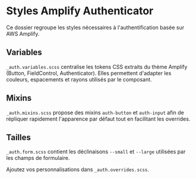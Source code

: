 # Styles Amplify Authenticator

Ce dossier regroupe les styles nécessaires à l'authentification basée sur AWS Amplify.

## Variables

`_auth.variables.scss` centralise les tokens CSS extraits du thème Amplify (Button, FieldControl, Authenticator). Elles permettent d'adapter les couleurs, espacements et rayons utilisés par le composant.

## Mixins

`_auth.mixins.scss` propose des mixins `auth-button` et `auth-input` afin de répliquer rapidement l'apparence par défaut tout en facilitant les overrides.

## Tailles

`_auth.form.scss` contient les déclinaisons `--small` et `--large` utilisées par les champs de formulaire.

Ajoutez vos personnalisations dans `_auth.overrides.scss`.
